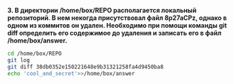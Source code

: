**3. В директории /home/box/REPO располагается локальный репозиторий. В нем некогда присутствовал файл 8p27aCPz, однако в одном из коммитов он удален. Необходимо при помощи команды git diff определить его содержимое до удаления и записать его в файл /home/box/answer.**

```bash
cd /home/box/REPO
git log
git diff 38db0352e150221648e9b31321258fa4d9450ba8
echo 'cool_and_secret'>>/home/box/answer
```
